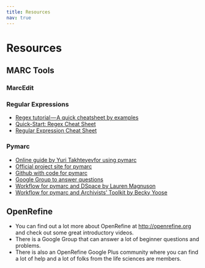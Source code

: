 ```yaml
---
title: Resources
nav: true
---
```


# Resources

## MARC Tools
### MarcEdit

### Regular Expressions
* [Regex tutorial — A quick cheatsheet by examples](https://medium.com/factory-mind/regex-tutorial-a-simple-cheatsheet-by-examples-649dc1c3f285)
* [Quick-Start: Regex Cheat Sheet](https://www.rexegg.com/regex-quickstart.html)
* [Regular Expression Cheat Sheet](https://www.cheatography.com/davechild/cheat-sheets/regular-expressions/)

### Pymarc
* [Online guide by Yuri Takhteyevfor using pymarc](http://www.takhteyev.org/courses/11W/inf1005/pymarc.pdf)
* [Official project site for pymarc](https://pypi.org/project/pymarc/)
* [Github with code for pymarc](https://github.com/edsu/pymarc)
* [Google Group to answer questions](https://groups.google.com/forum/#!forum/pymarc)
* [Workflow for pymarc and DSpace by Lauren Magnuson](https://acrl.ala.org/techconnect/post/hacking-in-python-with-pymarc/)
* [Workflow for pymarc and Archivists’ Toolkit by Becky Yoose](http://journal.code4lib.org/articles/8336)

## OpenRefine
* You can find out a lot more about OpenRefine at http://openrefine.org and check out some great introductory videos.
* There is a Google Group that can answer a lot of beginner questions and problems.
* There is also an OpenRefine Google Plus community where you can find a lot of help and a lot of folks from the life sciences are members.
